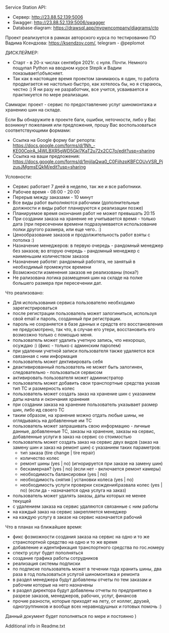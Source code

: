 Service Station API:
 - Сервер: http://23.88.52.139:5006
 - Swagger: http://23.88.52.139:5006/swagger
 - Database diagram: https://drawsql.app/myowncompany/diagrams/cto

Проект реализуется в рамках авторского курса по тестированию ПО Вадима Ксендзова: https://ksendzov.com/, telegram - @peplomot

ДИСКЛЕЙМЕР:
 - Старт - в 20-х числах сентября 2021г. с нуля. Почти. Немного пощупал Python на вводном курсе Stepik и Вадим показывает\объясняет.
 - Так как в настоящее время проектом занимаюсь я один, то работа продвигается не настолько быстро, как хотелось бы, но я стараюсь, честно :)
Я ни разу не разработчик, все учится, усваивается и практикуется по мере реализации.

Саммари: проект - сервис по предоставлению услуг шиномонтажа и хранению шин на складе.

Если Вы обнаружите в проекте баги, ошибки, неточности, либо у Вас возникнут пожелания или предложения, прошу Вас воспользоваться соответствующими формами:
 - Ссылка на Google форму баг репорта: https://docs.google.com/forms/d/1Nh_-KE00CpirA_I4WLBXR5gWD5Gkl7KaT2u72x2CC7o/edit?usp=sharing
 - Ссылка на ваши предложения: https://docs.google.com/forms/d/1mjiIaQwa0_C0FiihzpKBFCOUvVSR_PjzusJMgmsEQkM/edit?usp=sharing

Условности:
 - Сервис работает 7 дней в неделю, так же и все работники.
 - Рабочее время - 08:00 - 20:00
 - Перерыв между заказами - 10 минут
 - Все виды работ выполняются рабочими (дополнительные должности и виды работ планируются к реализации позже)
 - Планируемое время окончания работ не может превышать 20:15
 - При создании заказа на хранение не учитывается время - только дата (при пересечении времени подразумевается использование полки другого размера, или еще чего.. :)
 - Ценообразование заказов и продолжительность работ взяты с потолка :)
 - Назначение менеджеров: в первую очередь - рандомный менеджер без заказов; во вторую очередь - рандомный менеджер с наименьшим количеством заказов
 - Назначение работяг: рандомный работяга, не занятый в необходимый промежуток времени
 - Возможности изменения заказов не реализованы (пока?)
 - Не рализована логика размещения шин на складе на полке большего размера при пересечении дат.

Что реализовано:
  - Для использования сервиса пользователю необходимо зарегистрироваться
  - после регистрации пользовалель может залогиниться, используя свой email и пароль, созданный при регистрации.
  - пароль не сохраняется в базе данных и средств его восстановления не предусмотрено, так что, в случае его утери, восстановить его возмозжно только с помощью меня.
  - пользователь может удалить учетную запись, что нехорошо, осуждаю :) (фикс - только с админским паролем)
  - при удалении учетной записи пользователя также удаляется вся связанная с ним информация
  - пользователь может дективировать себя
  - деактивированный пользователь не может быть залогинен, следовательно - пользоваться сервисом
  - активировать пользователя может администратор
  - пользователь может добавить свои транспортные средства указав тип ТС и размерность колес
  - пользователь может создать заказ на хранение шин с указанием даты начала и окончания хранения
  - при создании заказа на хранение пользователь указывает размер шин, либо ид своего ТС
  - таким образом, на хранение можно отдать любые шины, не оглядываясь на добавленные им ТС
  - пользователь может запрашивать свою информацию - личные данные, добавленные ТС, заказы на хранение, заказы на сервис, добавленные услуги в заказ на сервис со стоимостью
  - пользователь может создать заказ на сервис двух видов (заказ на замену шин и заказ на ремонт шин) с указанием таких параметров:
    - тип заказа (tire change | tire repair)
    - количество колес
    - ремонт шины (yes | no) (игнорируется при заказе на замену шин)
    - бескамерная? (yes | no) (если нет - включается ремонт камеры)
    - необходимость балансировки (yes | no)
    - необходимость снятия | установки колеса (yes | no)
    - необходимость услуги проверки схождения\развала колес (yes | no) (если да - назначается одна услуга на заказ)
  - пользователь может удалять заказы, даты которых не менее текущей 
  - с удалением заказа на сервис удаляются связанные с ним работы
  - на каждый заказ на сервис закрепляется менеджер
  - на каждую услугу в заказе на сервис назначается рабочий
  

Что в планах на ближайшее время:
  - фикс фозможности создания заказа на сервис на одно и то же странспортной средство на одно и то же время
  - добавление и идентификация транспортного средства по гос.номеру
  - спектр услуг будет пополняться
  - создание графика работы сотрудников
  - реализация системы подписки
  - по подписке пользователь может в течении года хранить шины, два раза в год пользоваться услугой шиномонтажа и ремонта
  - в раздел менеджера будут добавлены отчеты по тем заказам и рабочим которые на него назначены
  - в раздел директора будут добавлены отчеты по предприятию в разрезе заказов, менеджеров, рабочих, услуг, финансов
  - прочие разности, которые приходят на лету, от коллег, друзей, одногруппников и вообще всех неравнодушных и готовых помочь :)

Данный документ будет пополняться по мере и постоянно )

Additional info in Readme.txt

